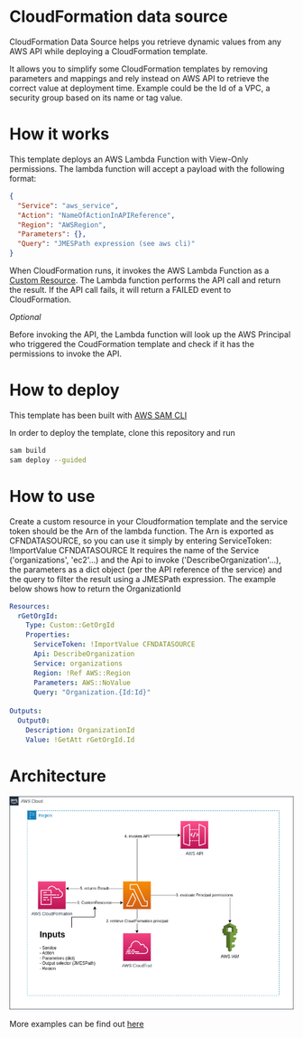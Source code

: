 # CloudFormation data source
CloudFormation Data Source helps you retrieve dynamic values from any AWS API while deploying a CloudFormation template.

It allows you to simplify some CloudFormation templates by removing parameters and mappings and rely instead on AWS API to retrieve the correct value at deployment time. Example could be the Id of a VPC, a security group based on its name or tag value.

# How it works
This template deploys an AWS Lambda Function with View-Only permissions.
The lambda function will accept a payload with the following format:
```json
{
  "Service": "aws_service", 
  "Action": "NameOfActionInAPIReference",
  "Region": "AWSRegion",
  "Parameters": {},
  "Query": "JMESPath expression (see aws cli)"
}
```
When CloudFormation runs, it invokes the AWS Lambda Function as a [Custom Resource](https://docs.aws.amazon.com/AWSCloudFormation/latest/UserGuide/template-custom-resources.html).
The Lambda function performs the API call and return the result. If the API call fails, it will return a FAILED event to CloudFormation.

_Optional_

Before invoking the API, the Lambda function will look up the AWS Principal who triggered the CoudFormation template and check if it has the permissions to invoke the API.
# How to deploy
This template has been built with [AWS SAM CLI](https://docs.aws.amazon.com/serverless-application-model/latest/developerguide/serverless-sam-cli-install.html)

In order to deploy the template, clone this repository and run 
```bash
sam build
sam deploy --guided
```

# How to use

Create a custom resource in your Cloudformation template and the service token should be the Arn of the lambda function. The Arn is exported as CFNDATASOURCE, so you can use it simply by entering ServiceToken: !ImportValue CFNDATASOURCE
It requires the name of the Service ('organizations', 'ec2'...) and the Api to invoke ('DescribeOrganization'...), the parameters as a dict object (per the API reference of the service) and the query to filter the result using a JMESPath expression.
The example below shows how to return the OrganizationId
```yaml
Resources:
  rGetOrgId:
    Type: Custom::GetOrgId
    Properties:
      ServiceToken: !ImportValue CFNDATASOURCE
      Api: DescribeOrganization
      Service: organizations
      Region: !Ref AWS::Region
      Parameters: AWS::NoValue
      Query: "Organization.{Id:Id}"

Outputs:
  Output0:
    Description: OrganizationId
    Value: !GetAtt rGetOrgId.Id
```
# Architecture
![Architecture](architecture.png)

More examples can be find out [here](examples.md)